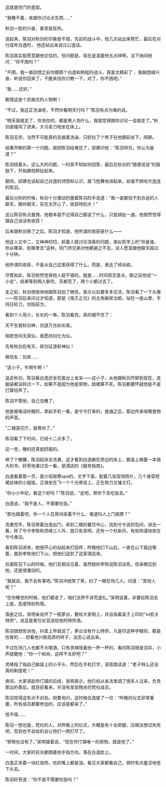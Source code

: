 这就是宗门的差距。

“我睡不着，来跟你讨论点东西……”

秋剑一脸的兴奋，甚至是狂热。

说起来，陈羽对秋剑的印象挺不错，先前的战斗中，他几次站出来帮忙，最后在对付成年白逸时， 他还站出来说过公道话。

陈羽其实挺愿意跟他交往的，但问题是，现在是凌晨快五点钟啊，当下纳闷地问：“你不困吗？”

“不困，我一直回想之前你跟那个白逸和杨程的战斗，真是太精彩了 ，我越想越兴奋，听说你回来了，干脆来找你讨教一下，对了，你不困吧。”

“我……还好。”

敢情这是个武痴式的人物啊！

“不过，我这正洗澡呢，不然你看明天行吗？”陈羽有点为难的说。

“明天我就走了，你洗你的，都是男人怕什么，我就觉得跟你讨论一会就走了。”秋剑直接闯了进来，大马金刀地坐在床上。

陈羽无奈，当然不可能真的去接着洗澡，只好拉了个凳子在他跟前坐下，陪聊。

结果开聊的第一个问题，就把陈羽给难住了，邱建问他：“陈羽师兄，你认为是道？”

陈羽挠着头，这么大的问题，一时真不知如何回答，最后在秋剑的“随便说说”的鼓励下，开始跟他掰扯起来。

期间，邱建也谈起自己对道的领悟和认识，眉飞色舞地讲起来，丝毫不顾哈欠连连的陈羽。

最后分别的时候，秋剑十分激动的握着陈羽的手说道：“我一直都找不到合适的人聊天，跟你聊天，实在太开心了，收获特别大！”

这让陈羽有点羞愧，他根本就不记得自己都说了什么，只是胡扯一通，他居然觉得跟自己谈话有收获！

后来跟秋剑熟了之后，陈羽才知道，他所谓的收获是什么——

他这人又中二，又神神叨叨，抓着人就讨论深奥的问题，类似哲学上的“你是谁、你从哪来、到哪里去”这种，同门师兄弟对他都避之不及，没人愿意跟他聊天超过十分钟。

他所谓的收获，不是从自己这里获得了什么，而是，表达了倾诉欲。

尽管如此，陈羽依然觉得他人挺不错的，就是……时间观念差点，聊之前他说“一小会”，结果等到两人聊完，天都亮了，两个小都过去了。

走之前，秋剑很愉快地跟陈羽加了微信，表示以后要多多交流，陈羽看了一下头像——陈羽后来问过才知道，那是《鬼灭之刃》的主角碳炭治郎，站在一座山里，手持日轮刀，剑指前方。

看到个人简介，长长的一串，陈羽看完，真的绷不住了：

天不生我秋剑神，剑道万古如长夜。

倘若世间无真仙，我愿持剑化为仙，

先有秋剑后有天，挥剑证道斩神仙！

微信名：剑来……

“这小子，牛啊牛啊！”

送走秋剑，陈羽看白逸还坐在窗台上发呆——这小子，从他跟秋剑开聊到现在，连脑袋都没转过一下，如果不是因为他是邪物，跳楼算不死，陈羽都要怀疑他是不是打算轻声了。

陈羽不管他，自己去睡了。

他是被电话吵醒的，拿起手机一看，是兮兮打来的，接通之后，那边传来咀嚼食物的声音。

“二楼莲花厅，就等你了。”

陈羽看了下时间，已经十二点多了。

这一觉，睡的还真挺舒服的。

伸了个懒腰，陈羽起床去洗漱，这才看到白逸躺在旁边的床上，膝盖上搁着一本很大的书，好奇地凑过去一看，是酒店的《服务指南》。

白逸看着那一页，是介绍按摩spa的，文字下面，配着几张现场照片，几个身穿短裙丝袜的小姐姐，正骑坐在飞一个个光脊梁上，正在努力又锤又打。

“你小小年纪，看这个好吗？”陈羽说，“走吧，带你下去吃饭去。”

白逸说，“我不是人，不需要吃饭。”

“那也跟着吧，你一个人在房间呆着干什么，难道叫人上门按摩？”

洗漱完毕，陈羽带着白逸出门，来到二楼的餐饮中心，找到兮兮说的包间，进去一看，除了兮兮李牧和灵峰三人外，就只有吴明，还有一个杜新月，有些拘谨地坐在兮兮身边。

看到陈羽进来，她很开心的站起来打招呼，昨晚他们下山后，一直在山下路边等着，直到李牧他们下山，把他们送到了这家酒店来。

后面陈羽下山的时候，他们互相没见着，虽然她听李牧说陈羽没死，但亲眼见到他，还是很激动的。

“我就说，我不会有事吧。”陈羽冲她笑了笑，扫了一眼在场几人，问道：“其他人呢？”

“在你睡觉的时候，他们都走了，咱们法界不讲究虚礼。”吴明说着，非要拉陈羽去上座，态度特别热情。

落座之后，吴明亲自开了一瓶茅台，要给大家倒上，并且指着盒子上印的“xx机关特供”，说这是某位长官送给他的特供酒。

陈羽很想告诉他，抖音上早就说了，茅台没有什么特供，凡是印这种字眼的，都是仿冒的……但看他兴致高昂的样子，没忍心说出来。

不过在场几人也都不大喝酒，只有灵峰陪着他一杯一杯的，看的陈羽很是诧异，小声提醒他：“你一个和尚，这样不太好吧？”

灵峰指了指自己脑袋上的小平头，然后在手机打字，语音朗读道：“老子特么还没真的剃度呢！”

席间，大家讲起伶仃镇的后续，吴明表示，他已经从省法堂调了很多人过来，负责那边的善后，就目前看来，并没有发现残余的梵社成员。

陈羽觉得这有点不对劲，刚要询问，这时候白逸接了一句：“昨晚的仪式非常重要，所有成员都要参加的，应该是都来了。”

怪不得……

陈羽一想也是，梵社的人，对昨晚上的仪式，大概是有十全把握，压根没想过失败吧，否则也不会给机会让他们一网打尽了。

“邪物也没有了。”吴明接着说，“现在伶仃镇唯一的邪物，就是他了。”

一时间，大家的目光都随着他手指方向，落在白逸脸上。

白逸正夹着一块红烧肉，吃的嘴上都是油，看见大家都看自己，顿时有点羞涩地低下头去。

陈羽好奇道：“你不是不需要吃饭吗？”
